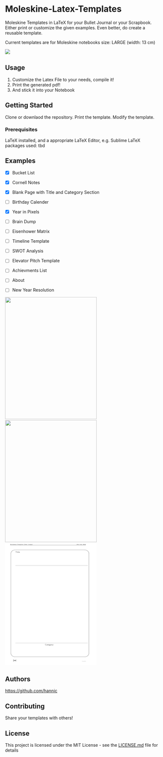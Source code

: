# Moleskine-Latex-Templates

Moleskine Templates in LaTeX for your Bullet Journal or your Scrapbook. Either print or customize the given examples. 
Even better, do create a reusable template. 

Current templates are for Moleskine notebooks size: LARGE (width: 13 cm) 

<img src="https://www.leoprinting.de/files/photos/Moleskine%C2%AE/1-Moleskine_sizes.jpg" width="250"  />


## Usage 

1. Customize the Latex File to your needs, compile it!
2. Print the generated pdf! 
3. And stick it into your Notebook

## Getting Started

Clone or downlaod the repository. 
Print the template. 
Modify the template. 

### Prerequisites

LaTeX installed, and a appropriate LaTeX Editor, e.g. Sublime 
LaTeX packages used: tbd 

## Examples
- [x] Bucket List
- [x] Cornell Notes 
- [x] Blank Page with Title and Category Section  
- [ ] Birthday Calender  
- [X] Year in Pixels
- [ ] Brain Dump  
- [ ] Eisenhower Matrix
- [ ] Timeline Template
- [ ] SWOT Analysis
- [ ] Elevator Pitch Template
- [ ] Achievments List
- [ ] About
- [ ] New Year Resolution



<img src="https://github.com/hannic/moleskine-latex-templates/blob/master/screenshot-bullet-list.png" width="300" height="400" /><img src="https://github.com/hannic/moleskine-latex-templates/blob/master/moleskine-latex-cornell-notes.png" width="300" height="400" /><img src="https://github.com/hannic/moleskine-latex-templates/blob/master/moleskine-latex-blank-page.png" width="300" height="400" />

## Authors
https://github.com/hannic


## Contributing

Share your templates with others! 

## License

This project is licensed under the MIT License - see the [LICENSE.md](LICENSE.md) file for details


<!---
![Bullet List](https://github.com/hannic/moleskine-latex-templates/blob/master/screenshot-bullet-list.png)
-->




